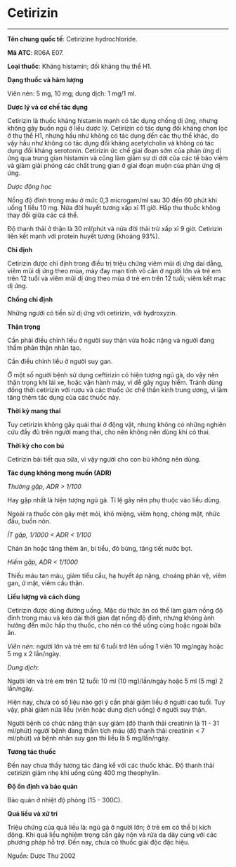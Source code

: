# Cetirizin

---

**Tên chung quốc tế**: Cetirizine hydrochloride.

**Mã ATC**: R06A E07.

**Loại thuốc**: Kháng histamin; đối kháng thụ thể H1.

**Dạng thuốc và hàm lượng**

Viên nén: 5 mg, 10 mg; dung dịch: 1 mg/1 ml.

**Dược lý và cơ chế tác dụng**

Cetirizin là thuốc kháng histamin mạnh có tác dụng chống dị ứng, nhưng không gây buồn ngủ ở liều dược lý. Cetirizin có tác dụng đối kháng chọn lọc ở thụ thể H1, nhưng hầu như không có tác dụng đến các thụ thể khác, do vậy hầu như không có tác dụng đối kháng acetylcholin và không có tác dụng đối kháng serotonin. Cetirizin ức chế giai đoạn sớm của phản ứng dị ứng qua trung gian histamin và cũng làm giảm sự di dời của các tế bào viêm và giảm giải phóng các chất trung gian ở giai đoạn muộn của phản ứng dị ứng.

_Dược động học_

Nồng độ đỉnh trong máu ở mức 0,3 microgam/ml sau 30 đến 60 phút khi uống 1 liều 10 mg. Nửa đời huyết tương xấp xỉ 11 giờ. Hấp thu thuốc không thay đổi giữa các cá thể.

Ðộ thanh thải ở thận là 30 ml/phút và nửa đời thải trừ xấp xỉ 9 giờ. Cetirizin liên kết mạnh với protein huyết tương (khoảng 93%).

**Chỉ định**

Cetirizin được chỉ định trong điều trị triệu chứng viêm mũi dị ứng dai dẳng, viêm mũi dị ứng theo mùa, mày đay mạn tính vô căn ở người lớn và trẻ em trên 12 tuổi và viêm mũi dị ứng theo mùa ở trẻ em trên 12 tuổi; viêm kết mạc dị ứng.

**Chống chỉ định**

Những người có tiền sử dị ứng với cetirizin, với hydroxyzin.

**Thận trọng**

Cần phải điều chỉnh liều ở người suy thận vừa hoặc nặng và người đang thẩm phân thận nhân tạo.

Cần điều chỉnh liều ở người suy gan.

Ở một số người bệnh sử dụng ceftirizin có hiện tượng ngủ gà, do vậy nên thận trọng khi lái xe, hoặc vận hành máy, vì dễ gây nguy hiểm. Tránh dùng đồng thời cetirizin với rượu và các thuốc ức chế thần kinh trung ương, vì làm tăng thêm tác dụng của các thuốc này.

**Thời kỳ mang thai**

Tuy cetirizin không gây quái thai ở động vật, nhưng không có những nghiên cứu đầy đủ trên người mang thai, cho nên không nên dùng khi có thai.

**Thời kỳ cho con bú**

Cetirizin bài tiết qua sữa, vì vậy người cho con bú không nên dùng.

**Tác dụng không mong muốn (ADR)**

_Thường gặp, ADR > 1/100_

Hay gặp nhất là hiện tượng ngủ gà. Tỉ lệ gây nên phụ thuộc vào liều dùng.

Ngoài ra thuốc còn gây mệt mỏi, khô miệng, viêm họng, chóng mặt, nhức đầu, buồn nôn.

_ÍT gặp, 1/1000 < ADR < 1/100_

Chán ăn hoặc tăng thèm ăn, bí tiểu, đỏ bừng, tăng tiết nước bọt.

_Hiếm gặp, ADR < 1/1000_

Thiếu máu tan máu, giảm tiểu cầu, hạ huyết áp nặng, choáng phản vệ, viêm gan, ứ mật, viêm cầu thận.

**Liều lượng và cách dùng**

Cetirizin được dùng đường uống. Mặc dù thức ăn có thể làm giảm nồng độ đỉnh trong máu và kéo dài thời gian đạt nồng độ đỉnh, nhưng không ảnh hưởng đến mức hấp thụ thuốc, cho nên có thể uống cùng hoặc ngoài bữa ăn.

_Viên nén:_ người lớn và trẻ em từ 6 tuổi trở lên uống 1 viên 10 mg/ngày hoặc 5 mg x 2 lần/ngày.

_Dung dịch_:

Người lớn và trẻ em trên 12 tuổi: 10 ml (10 mg)/lần/ngày hoặc 5 ml (5 mg) 2 lần/ngày.

Hiện nay, chưa có số liệu nào gợi ý cần phải giảm liều ở người cao tuổi. Tuy vậy, phải giảm nửa liều (viên hoặc dung dịch uống) ở người suy thận.

Người bệnh có chức năng thận suy giảm (độ thanh thải creatinin là 11 - 31 ml/phút) người bệnh đang thẩm tích máu (độ thanh thải creatinin < 7 ml/phút) và bệnh nhân suy gan thì liều là 5 mg/lần/ngày.

**Tương tác thuốc**

Ðến nay chưa thấy tương tác đáng kể với các thuốc khác. Ðộ thanh thải cetirizin giảm nhẹ khi uống cùng 400 mg theophylin.

**Ðộ ổn định và bảo quản**

Bảo quản ở nhiệt độ phòng (15 - 300C).

**Quá liều và xử trí**

Triệu chứng của quá liều là: ngủ gà ở người lớn; ở trẻ em có thể bị kích động. Khi quá liều nghiêm trọng cần gây nôn và rửa dạ dày cùng với các phương pháp hỗ trợ. Ðến nay, chưa có thuốc giải độc đặc hiệu.

Nguồn: Dược Thư 2002